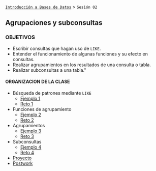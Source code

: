[`Introducción a Bases de Datos`](../Readme.md) > `Sesión 02`

## Agrupaciones y subconsultas

### OBJETIVOS 

- Escribir consultas que hagan uso de `LIKE`.
- Entender el funcionamiento de algunas funciones y su efecto en consultas.
- Realizar agrupamientos en los resultados de una consulta o tabla.
- Realizar subconsultas a una tabla."

#### ORGANIZACION DE LA CLASE

- Búsqueda de patrones mediante `LIKE`
   - [Ejemplo 1](Ejemplo-01/)
   - [Reto 1](Reto-01/)
- Funciones de agrupamiento
   - [Ejemplo 2](Ejemplo-02/)
   - [Reto 2](Reto-02/)
- Agrupamientos
   - [Ejemplo 3](Ejemplo-03/)
   - [Reto 3](Reto-03/)
- Subconsultas
   - [Ejemplo 4](Ejemplo-04/)
   - [Reto 4](Reto-04/)
- [Proyecto](Proyecto/)   
- [Postwork](Postwork/)	
